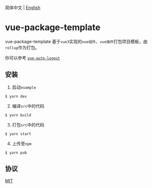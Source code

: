 简体中文 | [English](./README.en.md)

# vue-package-template

vue-package-template 基于`vue3`实现的`vue组件`、`vue插件`打包项目模板，由`rollup`作为打包。

你可以参考 [`vue-auto-logout`](https://github.com/Zeffon/vue-auto-logout/)

## 安装

1. 启动`example`

```
$ yarn dev
```

2. 编译`src`中的代码

```
$ yarn build
```

3. 打包`src`中的代码

```
$ yarn start
```

4. 上传至`npm`

```
$ yarn pub
```

## 协议

[MIT](https://opensource.org/licenses/MIT)
